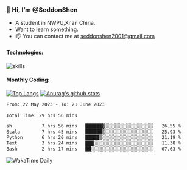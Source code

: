 ### 👋 Hi, I’m @SeddonShen
- A student in NWPU,Xi'an China.
- Want to learn something.
- 📫 You can contact me at seddonshen2001@gmail.com

#### Technologies:

![skills](https://skillicons.dev/icons?i=scala,js,html,css,bootstrap,jquery,c,cpp,cloudflare,django,docker,flask,git,github,githubactions,linux,latex,mysql,nodejs,ps,php,pr,py,raspberrypi,redis,unreal,v,vscode,vue,bash)

#### Monthly Coding:
[![Top Langs](https://github-readme-stats.vercel.app/api/top-langs?username=seddonshen&show_icons=true&locale=en&layout=compact&hide=html&langs_count=8)](https://github.com/SeddonShen/)
[![Anurag's github stats](https://github-readme-stats.vercel.app/api?username=SeddonShen&count_private=true&show_icons=true)](https://github.com/anuraghazra/github-readme-stats)
<!--START_SECTION:waka-->

```txt
From: 22 May 2023 - To: 21 June 2023

Total Time: 29 hrs 56 mins

sh           7 hrs 56 mins   ██████▓░░░░░░░░░░░░░░░░░░   26.55 %
Scala        7 hrs 45 mins   ██████▒░░░░░░░░░░░░░░░░░░   25.93 %
Python       6 hrs 20 mins   █████▒░░░░░░░░░░░░░░░░░░░   21.19 %
Text         3 hrs 24 mins   ███░░░░░░░░░░░░░░░░░░░░░░   11.38 %
Bash         2 hrs 17 mins   ██░░░░░░░░░░░░░░░░░░░░░░░   07.63 %
```

<!--END_SECTION:waka-->

![WakaTime Daily](https://wakatime.com/share/@seddon2001/61a7e342-5f12-4fea-bf92-1fac161e97d6.svg)
<!---
SeddonShen/SeddonShen is a ✨ special ✨ repository because its `README.md` (this file) appears on your GitHub profile.
You can click the Preview link to take a look at your changes.
--->

